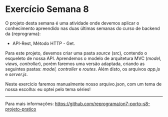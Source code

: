 # Exercício Semana 8

O projeto desta semana é uma atividade onde devemos aplicar o conhecimento apreendido nas duas últimas semanas do curso de backend da {reprograma}: 

* API-Rest, Método HTTP - Get.

Para este projeto, devemos criar uma pasta _source_ (src), contendo o esqueleto de nossa API. Aprendemos o modelo de arquitetura MVC (_model, views, controller_), porém faremos uma versão adaptada, criando as seguintes pastas: _model, controller_ e _routes_. Além disto, os arquivos _app.js_ e _server.js_.

Neste exercício faremos manualmente nosso arquivo.json, com um tema de nossa escolha: eu optei pelo tema séries!

----

Para mais informações: https://github.com/reprograma/on7-porto-s8-projeto-pratico
